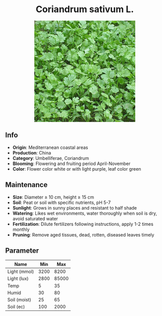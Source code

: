 <h1 align='center'>Coriandrum sativum L.</h1>
<p align="center">
    <img 
        align='center'
        width='320'
        src="../images/coriandrum sativum l.png" 
        alt='Coriandrum sativum L.' />
</p>

## Info

 - **Origin**: Mediterranean coastal areas
 - **Production**: China
 - **Category**: Umbelliferae, Coriandrum
 - **Blooming**: Flowering and fruiting period April-November
 - **Color**: Flower color white or with light purple, leaf color green

## Maintenance

 - **Size**: Diameter ≥ 10 cm, height ≥ 15 cm
 - **Soil**: Peat or soil with specific nutrients, pH 5-7
 - **Sunlight**: Grows in sunny places and resistant to half shade
 - **Watering**: Likes wet environments, water thoroughly when soil is dry, avoid saturated water
 - **Fertilization**: Dilute fertilizers following instructions, apply 1-2 times monthly
 - **Pruning**: Remove aged tissues, dead, rotten, diseased leaves timely

## Parameter

| Name         | Min  | Max   |
|--------------|------|-------|
| Light (mmol) | 3200 | 8200  |
| Light (lux)  | 2800 | 85000 |
| Temp         | 5    | 35    |
| Humid        | 30   | 80    |
| Soil (moist) | 25   | 65    |
| Soil (ec)    | 100  | 2000  |